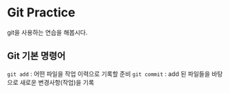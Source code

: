 # Git Practice

git을 사용하는 연습을 해봅시다.

## Git 기본 명령어

`git add` : 어떤 파일을 작업 이력으로 기록할 준비
`git commit` : add 된 파일들을 바탕으로 새로운 변경사항(작업)을 기록
